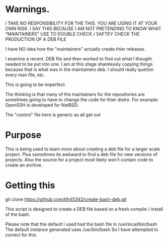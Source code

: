 
# Warnings.  

I TAKE NO RESPONSIBILITY FOR THE THIS.  YOU ARE USING IT AT YOUR OWN
RISK.  I SAY THIS BECAUSE I AM NOT PRETENDING TO KNOW WHAT "MAINTAINERS"
USE TO DOUBLE CHECK / SAFTEY CHECK THE PRODUCTION OF A DEB FILE

I have NO idea how the "maintainers" actually create thier releases.

I examine a recent .DEB file and then worked to find out what I thought
needed to be put into one.  I am at this stage shamlessly copying things
because that is what was in the maintainers deb.  I should really 
quetion every man file, etc.

This is going to be imperfect.

The thinking is that many of the maintainers for the repositories
are sometimes going to have to change the code for thier distro.
For example:  OpenSSH is developed for NetBSD.

The "control" file here is generic as all get out

# Purpose

This is being used to learn more about creating a deb file for a larger scale project.  Plus sometimes its awkward to find a deb file for new versions of projects.  Also the source for a project most likely won't contain code to create an archive.

# Getting this

git clone https://github.com/tlh45342/create-bash-deb.git



This script is designed to create a DEB file based on a fresh
compile / install of the bash.

Please note that the default I used had the bash file in /usr/local/bin/bash
The default instance generated uses /usr/bin/bash
So I have attempted to correct for this.
